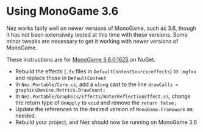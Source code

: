 
Using MonoGame 3.6
==========

Nez works fairly well on newer versions of MonoGame, such as 3.6, though it has not been extensively tested at this time with these versions.
Some minor tweaks are necessary to get it working with newer versions of MonoGame.

These instructions are for [MonoGame 3.6.0.1625](https://www.nuget.org/packages/MonoGame.Framework.Portable/3.6.0.1625) on NuGet.

- Rebuild the effects (`.fx` files in `DefaultContentSource/effects`) to `.mgfxo` and replace those in `DefaultContent`
- In `Nez.Portable/Core.cs`, add a `ulong` cast to the line `drawCalls = graphicsDevice.Metrics.DrawCount;`
- In `Nez.Portable/Graphics/Effects/WaterReflectionEffect.cs`, change the return type of `OnApply` to `void` and remove the `return false;`
- Update the references to the desired version of `MonoGame.Framework` as needed.
- Rebuild your project, and Nez should now be running on MonoGame 3.6
